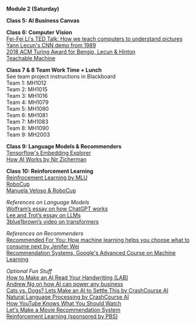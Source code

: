 **Module 2 (Saturday)**  

**Class 5: AI Business Canvas**  

**Class 6: Computer Vision**  
[Fei-Fei Li's TED Talk: How we teach computers to understand pictures](https://youtu.be/40riCqvRoMs)  
[Yann Lecun's CNN demo from 1989](https://www.youtube.com/watch?v=FwFduRA_L6Q)  
[2018 ACM Turing Award for Bengio, Lecun & Hinton](https://www.youtube.com/watch?v=HzilDIhWhrE)  
[Teachable Machine](https://teachablemachine.withgoogle.com/train) 

**Class 7 & 8	Team Work Time + Lunch**  
See team project instructions in Blackboard  
Team 1: MH1012  
Team 2: MH1015  
Team 3: MH1016  
Team 4: MH1079  
Team 5: MH1080  
Team 6: MH1081  
Team 7: MH1083  
Team 8: MH1090  
Team 9: MH2003

**Class 9: Language Models & Recommenders**  
[Tensorflow's Embedding Explorer](https://projector.tensorflow.org/)  
[How AI Works by Nir Zicherman](https://every.to/p/how-ai-works?fbclid=IwAR2KWfiKq627x9SxpTpZojaxHSjaA0zcEELySUyEGhD7jbWzcS3vFNyJ4OI)  

**Class 10: Reinforcement Learning**  
[Reinfrocement Learning by MLU](https://mlu-explain.github.io/reinforcement-learning/)  
[RoboCup](https://www.robocup.org/a_brief_history_of_robocup)  
[Manuela Veloso & RoboCup](https://www.youtube.com/watch?v=tAd1IeovyY8)  

*References on Language Models*  
[Wolfram’s essay on how ChatGPT works](https://writings.stephenwolfram.com/2023/02/what-is-chatgpt-doing-and-why-does-it-work/)  
[Lee and Trot’s essay on LLMs](https://www.understandingai.org/p/large-language-models-explained-with)  
[3blue1brown’s video on transformers](https://www.youtube.com/watch?v=wjZofJX0v4M)  

*References on Recommenders*  
[Recommended For You: How machine learning helps you choose what to consume next by Jenifer Wei](https://sitn.hms.harvard.edu/flash/2017/recommended-machine-learning-helps-choose-consume-next/)  
[Recommendation Systems, Google's Advanced Course on Machine Learning](https://developers.google.com/machine-learning/recommendation)  

*Optional Fun Stuff*  
[How to Make an AI Read Your Handwriting (LAB)](https://www.pbs.org/video/how-to-make-an-ai-read-your-handwriting-lab-5-oh9flk/)  
[Andrew Ng on how AI can power any business](https://www.ted.com/talks/andrew_ng_how_ai_could_empower_any_business?language=en)  
[Cats vs. Dogs? Lets Make an AI to Settle This by CrashCourse AI](https://www.pbs.org/video/cats-vs-dogs-lets-make-an-ai-to-settle-this-lab-19-rp1lwa/)  
[Natural Language Processing by CrashCourse AI](https://www.pbs.org/video/natural-language-processing-7-eroyod/)  
[How YouTube Knows What You Should Watch](https://www.pbs.org/video/how-youtube-knows-what-you-should-watch-vkyoml/)  
[Let's Make a Movie Recommendation System](https://www.pbs.org/video/lets-make-a-movie-recommendation-system-lab-16-cmtwft/)  
[Reinforcement Learning (sponsored by PBS)](https://www.youtube.com/watch?v=nIgIv4IfJ6s&list=PL8dPuuaLjXtO65LeD2p4_Sb5XQ51par_b&index=10)  
